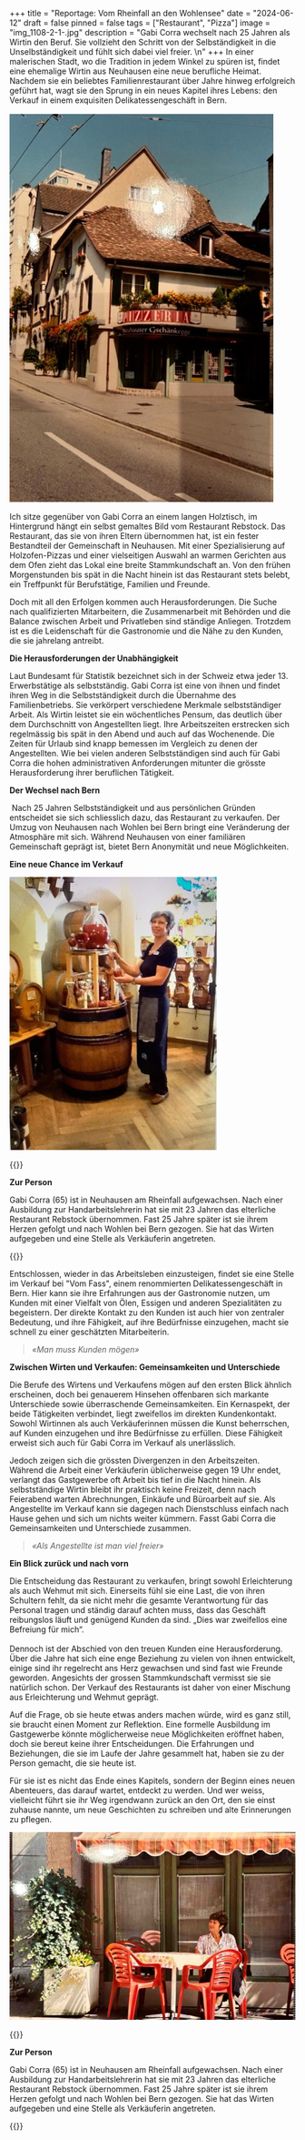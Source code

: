 +++
title = "Reportage: Vom Rheinfall an den Wohlensee"
date = "2024-06-12"
draft = false
pinned = false
tags = ["Restaurant", "Pizza"]
image = "img_1108-2-1-.jpg"
description = "Gabi Corra wechselt nach 25 Jahren als Wirtin den Beruf. Sie vollzieht den Schritt von der Selbständigkeit in die Unselbständigkeit und fühlt sich dabei viel freier. \n"
+++
In einer malerischen Stadt, wo die Tradition in jedem Winkel zu spüren ist, findet eine ehemalige Wirtin aus Neuhausen eine neue berufliche Heimat. Nachdem sie ein beliebtes Familienrestaurant über Jahre hinweg erfolgreich geführt hat, wagt sie den Sprung in ein neues Kapitel ihres Lebens: den Verkauf in einem exquisiten Delikatessengeschäft in Bern.

![Pizzeria Corra in Neuhausen am Rheinfall](screenshot-2024-06-12-at-17.14.30-min.jpg "Die Anfänge in Neuhausen")

Ich sitze gegenüber von Gabi Corra an einem langen Holztisch, im Hintergrund hängt ein selbst gemaltes Bild vom Restaurant Rebstock. Das Restaurant, das sie von ihren Eltern übernommen hat, ist ein fester Bestandteil der Gemeinschaft in Neuhausen. Mit einer Spezialisierung auf Holzofen-Pizzas und einer vielseitigen Auswahl an warmen Gerichten aus dem Ofen zieht das Lokal eine breite Stammkundschaft an. Von den frühen Morgenstunden bis spät in die Nacht hinein ist das Restaurant stets belebt, ein Treffpunkt für Berufstätige, Familien und Freunde.

Doch mit all den Erfolgen kommen auch Herausforderungen. Die Suche nach qualifizierten Mitarbeitern, die Zusammenarbeit mit Behörden und die Balance zwischen Arbeit und Privatleben sind ständige Anliegen. Trotzdem ist es die Leidenschaft für die Gastronomie und die Nähe zu den Kunden, die sie jahrelang antreibt.

**Die Herausforderungen der Unabhängigkeit**

Laut Bundesamt für Statistik bezeichnet sich in der Schweiz etwa jeder 13. Erwerbstätige als selbstständig. Gabi Corra ist eine von ihnen und findet ihren Weg in die Selbstständigkeit durch die Übernahme des Familienbetriebs. Sie verkörpert verschiedene Merkmale selbstständiger Arbeit. Als Wirtin leistet sie ein wöchentliches Pensum, das deutlich über dem Durchschnitt von Angestellten liegt. Ihre Arbeitszeiten erstrecken sich regelmässig bis spät in den Abend und auch auf das Wochenende. Die Zeiten für Urlaub sind knapp bemessen im Vergleich zu denen der Angestellten. Wie bei vielen anderen Selbstständigen sind auch für Gabi Corra die hohen administrativen Anforderungen mitunter die grösste Herausforderung ihrer beruflichen Tätigkeit.

**Der Wechsel nach Bern**

 Nach 25 Jahren Selbstständigkeit und aus persönlichen Gründen entscheidet sie sich schliesslich dazu, das Restaurant zu verkaufen. Der Umzug von Neuhausen nach Wohlen bei Bern bringt eine Veränderung der Atmosphäre mit sich. Während Neuhausen von einer familiären Gemeinschaft geprägt ist, bietet Bern Anonymität und neue Möglichkeiten.

**Eine neue Chance im Verkauf**

![Gabi Corra im vom Fass in Bern](photo-2024-04-29-21-45-55.jpg)

{{<box>}}

**Zur Person**

Gabi Corra (65) ist in Neuhausen am Rheinfall aufgewachsen. Nach einer Ausbildung zur Handarbeitslehrerin hat sie mit 23 Jahren das elterliche Restaurant Rebstock übernommen. Fast 25 Jahre später ist sie ihrem Herzen gefolgt und nach Wohlen bei Bern gezogen. Sie hat das Wirten aufgegeben und eine Stelle als Verkäuferin angetreten.

{{<box>}}

Entschlossen, wieder in das Arbeitsleben einzusteigen, findet sie eine Stelle im Verkauf bei "Vom Fass", einem renommierten Delikatessengeschäft in Bern. Hier kann sie ihre Erfahrungen aus der Gastronomie nutzen, um Kunden mit einer Vielfalt von Ölen, Essigen und anderen Spezialitäten zu begeistern. Der direkte Kontakt zu den Kunden ist auch hier von zentraler Bedeutung, und ihre Fähigkeit, auf ihre Bedürfnisse einzugehen, macht sie schnell zu einer geschätzten Mitarbeiterin.

> *«Man muss Kunden mögen»*

**Zwischen Wirten und Verkaufen: Gemeinsamkeiten und Unterschiede**

Die Berufe des Wirtens und Verkaufens mögen auf den ersten Blick ähnlich erscheinen, doch bei genauerem Hinsehen offenbaren sich markante Unterschiede sowie überraschende Gemeinsamkeiten. Ein Kernaspekt, der beide Tätigkeiten verbindet, liegt zweifellos im direkten Kundenkontakt. Sowohl Wirtinnen als auch Verkäuferinnen müssen die Kunst beherrschen, auf Kunden einzugehen und ihre Bedürfnisse zu erfüllen. Diese Fähigkeit erweist sich auch für Gabi Corra im Verkauf als unerlässlich.

Jedoch zeigen sich die grössten Divergenzen in den Arbeitszeiten. Während die Arbeit einer Verkäuferin üblicherweise gegen 19 Uhr endet, verlangt das Gastgewerbe oft Arbeit bis tief in die Nacht hinein. Als selbstständige Wirtin bleibt ihr praktisch keine Freizeit, denn nach Feierabend warten Abrechnungen, Einkäufe und Büroarbeit auf sie. Als Angestellte im Verkauf kann sie dagegen nach Dienstschluss einfach nach Hause gehen und sich um nichts weiter kümmern. Fasst Gabi Corra die Gemeinsamkeiten und Unterschiede zusammen.

> *«Als Angestellte ist man viel freier»*

**Ein Blick zurück und nach vorn**

Die Entscheidung das Restaurant zu verkaufen, bringt sowohl Erleichterung als auch Wehmut mit sich. Einerseits fühl sie eine Last, die von ihren Schultern fehlt, da sie nicht mehr die gesamte Verantwortung für das Personal tragen und ständig darauf achten muss, dass das Geschäft reibungslos läuft und genügend Kunden da sind. „Dies war zweifellos eine Befreiung für mich“.\
\
Dennoch ist der Abschied von den treuen Kunden eine Herausforderung. Über die Jahre hat sich eine enge Beziehung zu vielen von ihnen entwickelt, einige sind ihr regelrecht ans Herz gewachsen und sind fast wie Freunde geworden. Angesichts der grossen Stammkundschaft vermisst sie sie natürlich schon. Der Verkauf des Restaurants ist daher von einer Mischung aus Erleichterung und Wehmut geprägt.

Auf die Frage, ob sie heute etwas anders machen würde, wird es ganz still, sie braucht einen Moment zur Reflektion. Eine formelle Ausbildung im Gastgewerbe könnte möglicherweise neue Möglichkeiten eröffnet haben, doch sie bereut keine ihrer Entscheidungen. Die Erfahrungen und Beziehungen, die sie im Laufe der Jahre gesammelt hat, haben sie zu der Person gemacht, die sie heute ist.

Für sie ist es nicht das Ende eines Kapitels, sondern der Beginn eines neuen Abenteuers, das darauf wartet, entdeckt zu werden. Und wer weiss, vielleicht führt sie ihr Weg irgendwann zurück an den Ort, den sie einst zuhause nannte, um neue Geschichten zu schreiben und alte Erinnerungen zu pflegen.

![Gabi Corra vor ihrer Pizzeria in Neuhau-sen am Rheinfall](viewrecentphotos.jpeg)

{{<box>}}

**Zur Person**

Gabi Corra (65) ist in Neuhausen am Rheinfall aufgewachsen. Nach einer Ausbildung zur Handarbeitslehrerin hat sie mit 23 Jahren das elterliche Restaurant Rebstock übernommen. Fast 25 Jahre später ist sie ihrem Herzen gefolgt und nach Wohlen bei Bern gezogen. Sie hat das Wirten aufgegeben und eine Stelle als Verkäuferin angetreten.

{{<box>}}